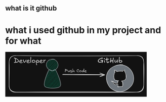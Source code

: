 ## what is it github
# what i used github in my project and for what
![Architecture Diagram](/images/dev_to_github.png) 
